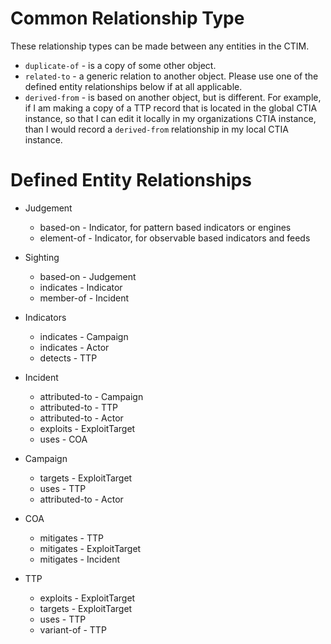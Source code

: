 # Common Relationship Type

These relationship types can be made between any entities in the CTIM.

* `duplicate-of`  - is a copy of some other object.
* `related-to` - a generic relation to another object.  Please use one
  of the defined entity relationships below if at all applicable.
* `derived-from` - is based on another object, but is different.  For
  example, if I am making a copy of a TTP record that is located in
  the global CTIA instance, so that I can edit it locally in my
  organizations CTIA instance, than I would record a `derived-from`
  relationship in my local CTIA instance.

# Defined Entity Relationships

* Judgement
  * based-on - Indicator, for pattern based indicators or engines
  * element-of - Indicator, for observable based indicators and feeds

* Sighting
  * based-on - Judgement
  * indicates - Indicator
  * member-of - Incident

* Indicators
  * indicates - Campaign
  * indicates - Actor
  * detects - TTP

* Incident
  * attributed-to - Campaign
  * attributed-to - TTP
  * attributed-to - Actor
  * exploits -  ExploitTarget
  * uses - COA

* Campaign
  * targets - ExploitTarget
  * uses - TTP
  * attributed-to - Actor
  
* COA
  * mitigates - TTP
  * mitigates - ExploitTarget
  * mitigates - Incident
  
* TTP
  * exploits - ExploitTarget
  * targets - ExploitTarget
  * uses - TTP
  * variant-of - TTP



